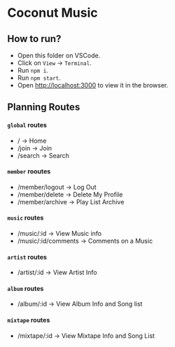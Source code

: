 # Coconut Music


## How to run?

- Open this folder on VSCode.
- Click on `View` -> `Terminal`.
- Run `npm i`.
- Run `npm start`.
- Open [http://localhost:3000](http://localhost:3000) to view it in the browser.

## Planning Routes

#### `global` routes
- / -> Home
- /join -> Join
- /search -> Search

#### `member` rooutes
- /member/logout -> Log Out
- /member/delete -> Delete My Profile
- /member/archive -> Play List Archive

#### `music` routes
- /music/:id -> View Music info
- /music/:id/comments -> Comments on a Music

#### `artist` routes
- /artist/:id -> View Artist Info

#### `album` routes
- /album/:id -> View Album Info and Song list

#### `mixtape` routes
- /mixtape/:id -> View Mixtape Info and Song List




